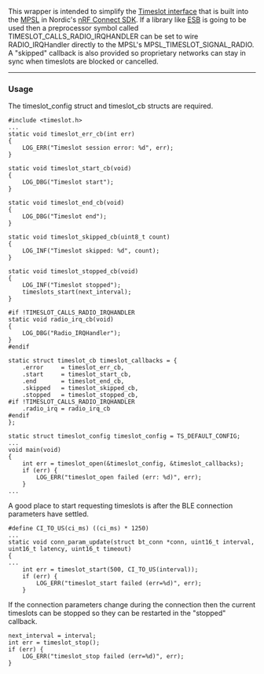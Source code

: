 This wrapper is intended to simplify the [Timeslot interface](https://developer.nordicsemi.com/nRF_Connect_SDK/doc/latest/nrfxlib/mpsl/doc/timeslot.html) that is built into the [MPSL](https://developer.nordicsemi.com/nRF_Connect_SDK/doc/latest/nrfxlib/mpsl/README.html) in Nordic's [nRF Connect SDK](https://github.com/nrfconnect/sdk-nrf). If a library like [ESB](http://developer.nordicsemi.com/nRF_Connect_SDK/doc/1.6.0/nrf/ug_esb.html) is going to be used then a preprocessor symbol called TIMESLOT_CALLS_RADIO_IRQHANDLER can be set to wire RADIO_IRQHandler directly to the MPSL's MPSL_TIMESLOT_SIGNAL_RADIO. A "skipped" callback is also provided so proprietary networks can stay in sync when timeslots are blocked or cancelled. 

---
### Usage

The timeslot_config struct and timeslot_cb structs are required.
```
#include <timeslot.h>
...
static void timeslot_err_cb(int err)
{
    LOG_ERR("Timeslot session error: %d", err);
}

static void timeslot_start_cb(void)
{
    LOG_DBG("Timeslot start");
}

static void timeslot_end_cb(void)
{
    LOG_DBG("Timeslot end");
}

static void timeslot_skipped_cb(uint8_t count)
{
    LOG_INF("Timeslot skipped: %d", count);
}

static void timeslot_stopped_cb(void)
{
    LOG_INF("Timeslot stopped");
    timeslots_start(next_interval);
}

#if !TIMESLOT_CALLS_RADIO_IRQHANDLER
static void radio_irq_cb(void)
{
    LOG_DBG("Radio_IRQHandler");
}
#endif

static struct timeslot_cb timeslot_callbacks = {
    .error     = timeslot_err_cb,
    .start     = timeslot_start_cb,
    .end       = timeslot_end_cb,
    .skipped   = timeslot_skipped_cb,
    .stopped   = timeslot_stopped_cb,
#if !TIMESLOT_CALLS_RADIO_IRQHANDLER
    .radio_irq = radio_irq_cb
#endif
};

static struct timeslot_config timeslot_config = TS_DEFAULT_CONFIG;
...
void main(void)
{
    int err = timeslot_open(&timeslot_config, &timeslot_callbacks);
    if (err) {
        LOG_ERR("timeslot_open failed (err: %d)", err);
    }
...
```
A good place to start requesting timeslots is after the BLE connection parameters have settled.
```
#define CI_TO_US(ci_ms) ((ci_ms) * 1250)
...
static void conn_param_update(struct bt_conn *conn, uint16_t interval, uint16_t latency, uint16_t timeout)
{
...
    int err = timeslot_start(500, CI_TO_US(interval));
    if (err) {
        LOG_ERR("timeslot_start failed (err=%d)", err);
    }
```
If the connection parameters change during the connection then the current timeslots can be stopped so they can be restarted in the "stopped" callback.
```
next_interval = interval;
int err = timeslot_stop();
if (err) {
    LOG_ERR("timeslot_stop failed (err=%d)", err);
}
```
